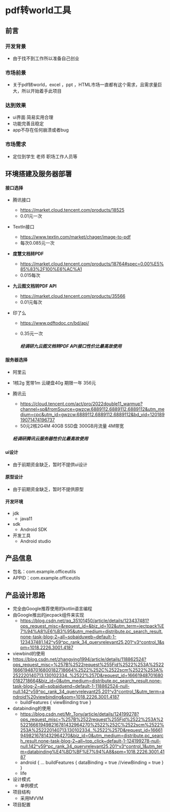 # pdf转world工具

## 前言

### 开发背景

* 由于找不到工作所以准备自己创业

### 市场前景

* 关于pdf转world，excel ，ppt ，HTML市场一直都有这个需求，且需求量巨大，所以开始着手此项目

### 达到效果

* ui界面 简易实用合理
* 功能完善且稳定
* app不存在任何崩溃或者bug

### 市场需求

* 定位到学生 老师  职场工作人员等



## 环境搭建及服务器部署

#### 接口选择

* 腾讯接口
  *   https://market.cloud.tencent.com/products/18525
  * 0.01元一次

* Textln接口
  * https://www.textin.com/market/chager/image-to-pdf
  * 每次0.085元一次
* **度慧文档转PDF**
  * https://market.cloud.tencent.com/products/18764#spec=0.00%E5%85%83%2F100%E6%AC%A1
  * 0.015每次 
* **九云图文档转PDF API**
  * https://market.cloud.tencent.com/products/35566
  * 0.01元每次

* 印了么

  * https://www.pdftodoc.cn/bd/api/

  * 0.35元一次

    ##### *经调研**九云图文档转PDF API**接口性价比最高故使用*

#### 服务器选择

* 阿里云
* 1核2g  宽带1m  云硬盘40g 期限一年  356元

* 腾讯云

  * https://cloud.tencent.com/act/pro/2022double11_warmup?channel=sp&fromSource=gwzcw.6889112.6889112.6889112&utm_medium=cpc&utm_id=gwzcw.6889112.6889112.6889112&bd_vid=12018919071474196737
  * 50元2核2G4M  40GB SSD盘 300GB月流量 4M带宽

  ##### 经调研腾讯云服务器性价比最高故使用

#### ui设计

* 由于前期资金缺乏，暂时不提供ui设计

#### 原型设计

* 由于前期资金缺乏，暂时不提供原型

#### 开发环境

* jdk   
  * java11
* sdk
  * Android SDK
* 开发工具
  * Android studio

## 产品信息

* 包名：com.example.officeutils
* APPID：com.example.officeutils

## 产品设计思路

* 完全由Google推荐使用的kotlin语言编程
* 由Google推出的jecpack组件来实现
  * https://blog.csdn.net/qq_35101450/article/details/123437481?ops_request_misc=&request_id=&biz_id=102&utm_term=jectpack%E7%94%A8%E6%B3%95&utm_medium=distribute.pc_search_result.none-task-blog-2~all~sobaiduweb~default-1-123437481.142^v59^pc_rank_34_queryrelevant25,201^v3^control_1&spm=1018.2226.3001.4187
* viewbind的使用
* https://blog.csdn.net/zhangying1994/article/details/118862524?ops_request_misc=%257B%2522request%255Fid%2522%253A%2522166619487016800182718664%2522%252C%2522scm%2522%253A%252220140713.130102334..%2522%257D&request_id=166619487016800182718664&biz_id=0&utm_medium=distribute.pc_search_result.none-task-blog-2~all~sobaiduend~default-1-118862524-null-null.142^v59^pc_rank_34_queryrelevant25,201^v3^control_1&utm_term=android%20viewbinding&spm=1018.2226.3001.4187
  * buildFeatures {
        viewBinding true
    }
* databinding的使用
  * https://blog.csdn.net/Mr_Tony/article/details/124199278?ops_request_misc=%257B%2522request%255Fid%2522%253A%2522166619498216781432964270%2522%252C%2522scm%2522%253A%252220140713.130102334..%2522%257D&request_id=166619498216781432964270&biz_id=0&utm_medium=distribute.pc_search_result.none-task-blog-2~all~top_click~default-1-124199278-null-null.142^v59^pc_rank_34_queryrelevant25,201^v3^control_1&utm_term=databinding%E4%BD%BF%E7%94%A8&spm=1018.2226.3001.4187
  *  android {
            ...
         buildFeatures {
                dataBinding = true
                //viewBinding = true
            }
     }
  * life
* 设计模式
  * 单例模式
* 项目结构
  * 采用MVVM
* 项目配置
